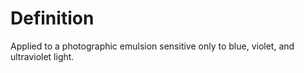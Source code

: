 # Definition

Applied to a photographic emulsion sensitive only to blue, violet, and
ultraviolet light.

